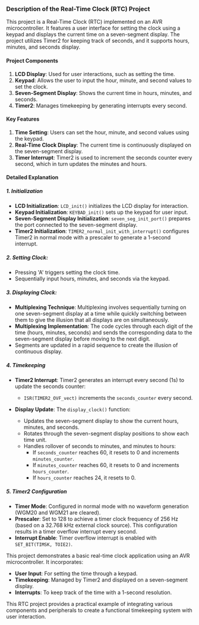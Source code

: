 ### Description of the Real-Time Clock (RTC) Project

This project is a Real-Time Clock (RTC) implemented on an AVR microcontroller. It features a user interface for setting the clock using a keypad and displays the current time on a seven-segment display. The project utilizes Timer2 for keeping track of seconds, and it supports hours, minutes, and seconds display.

#### Project Components

1. **LCD Display**: Used for user interactions, such as setting the time.
2. **Keypad**: Allows the user to input the hour, minute, and second values to set the clock.
3. **Seven-Segment Display**: Shows the current time in hours, minutes, and seconds.
4. **Timer2**: Manages timekeeping by generating interrupts every second.

#### Key Features

1. **Time Setting**: Users can set the hour, minute, and second values using the keypad.
2. **Real-Time Clock Display**: The current time is continuously displayed on the seven-segment display.
3. **Timer Interrupt**: Timer2 is used to increment the seconds counter every second, which in turn updates the minutes and hours.

#### Detailed Explanation

##### 1. **Initialization**

- **LCD Initialization**: `LCD_init()` initializes the LCD display for interaction.
- **Keypad Initialization**: `KEYBAD_init()` sets up the keypad for user input.
- **Seven-Segment Display Initialization**: `seven_seg_init_port()` prepares the port connected to the seven-segment display.
- **Timer2 Initialization**: `TIMER2_normal_init_with_interrupt()` configures Timer2 in normal mode with a prescaler to generate a 1-second interrupt.

##### 2. **Setting Clock**:
  - Pressing 'A' triggers setting the clock time.
  - Sequentially input hours, minutes, and seconds via the keypad.
    
##### 3. **Displaying Clock**:
- **Multiplexing Technique**: Multiplexing involves sequentially turning on one seven-segment display at a time while quickly switching between them to give the illusion that all displays are on simultaneously.
- **Multiplexing Implementation**: The code cycles through each digit of the time (hours, minutes, seconds) and sends the corresponding data to the seven-segment display before moving to the next digit.
- Segments are updated in a rapid sequence to create the illusion of continuous display.
 
##### 4. **Timekeeping**

- **Timer2 Interrupt**: Timer2 generates an interrupt every second (1s) to update the seconds counter:
  - `ISR(TIMER2_OVF_vect)` increments the `seconds_counter` every second.

- **Display Update**: The `display_clock()` function:
  - Updates the seven-segment display to show the current hours, minutes, and seconds.
  - Rotates through the seven-segment display positions to show each time unit.
  - Handles rollover of seconds to minutes, and minutes to hours:
    - If `seconds_counter` reaches 60, it resets to 0 and increments `minutes_counter`.
    - If `minutes_counter` reaches 60, it resets to 0 and increments `hours_counter`.
    - If `hours_counter` reaches 24, it resets to 0.

##### 5. **Timer2 Configuration**

- **Timer Mode**: Configured in normal mode with no waveform generation (WGM20 and WGM21 are cleared).
- **Prescaler**: Set to 128 to achieve a timer clock frequency of 256 Hz (based on a 32.768 kHz external clock source). This configuration results in a timer overflow interrupt every second.
- **Interrupt Enable**: Timer overflow interrupt is enabled with `SET_BIT(TIMSK, TOIE2)`.


This project demonstrates a basic real-time clock application using an AVR microcontroller. It incorporates:
- **User Input**: For setting the time through a keypad.
- **Timekeeping**: Managed by Timer2 and displayed on a seven-segment display.
- **Interrupts**: To keep track of the time with a 1-second resolution.

This RTC project provides a practical example of integrating various components and peripherals to create a functional timekeeping system with user interaction.
